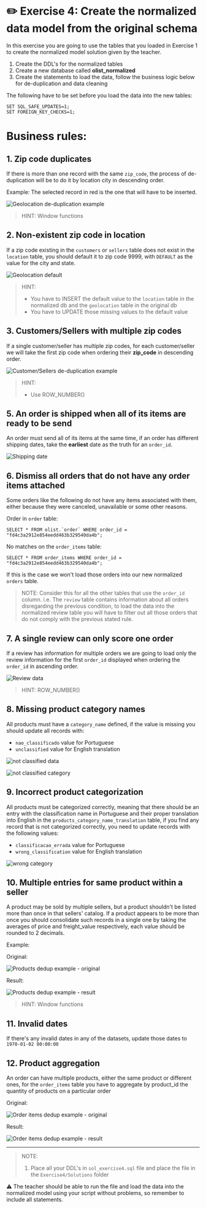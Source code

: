 # ✏️ Exercise 4: Create the normalized data model from the original schema
In this exercise you are going to use the tables that you loaded in Exercise 1 to create the normalized model 
solution given by the teacher. 

1. Create the DDL's for the normalized tables
2. Create a new database called **olist_normalized**
3. Create the statements to load the data, follow the business logic below for de-duplication and data cleaning

The following have to be set before you load the data into the new tables:
 
````
SET SQL_SAFE_UPDATES=1;
SET FOREIGN_KEY_CHECKS=1; 
````

# Business rules: 

## 1. Zip code duplicates
If there is more than one record with the same `zip_code`, the process of de-duplication will be to do it by
location city in descending order. 

Example: 
The selected record in red is the one that will have to be inserted. 

![Geolocation de-duplication example](../../documentation_images/geolocation_deduplication.png)

> HINT: Window functions 

## 2. Non-existent zip code in location 

If a zip code existing in the `customers` or `sellers` table does not exist in the `location` table, you should default it to zip code 9999, with `DEFAULT`
as the value for the city and state. 

![Geolocation default](../../documentation_images/geolocation_default.png)


> HINT: 
> - You have to INSERT the default value to the `location` table in the normalized db and the `geolocation` table in the original db 
> - You have to UPDATE those missing values to the default value 

## 3. Customers/Sellers with multiple zip codes
If a single customer/seller has multiple zip codes, for each customer/seller we will take the first zip code when ordering their **zip_code** in descending order.   

![Customer/Sellers de-duplication example](../../documentation_images/row_num_duplicate_customer_entries.png)

> HINT: 
> - Use ROW_NUMBER() 

## 5. An order is shipped when all of its items are ready to be send
An order must send all of its items at the same time, if an order has different shipping dates, take the **earliest** date 
as the truth for an `order_id`. 

![Shipping date](../../documentation_images/shipping_limit_date_order.png)

## 6. Dismiss all orders that do not have any order items attached 
Some orders like the following do not have any items associated with them, either because they were canceled, unavailable or some other reasons.

Order in `order` table: 

```
SELECT * FROM olist.`order` WHERE order_id = "fd4c3a2912e854eedd463b329540da4b";
```

No matches on the `order_items` table: 
```
SELECT * FROM order_items WHERE order_id = "fd4c3a2912e854eedd463b329540da4b";
```

If this is the case we won't load those orders  into our new normalized `orders` table. 

> NOTE: Consider this for all the other tables that use the `order_id` column. 
> i.e. The `review` table contains information about all orders disregarding the previous condition, to load the data into the
> normalized review table you will have to filter out all those orders that do not comply with the previous stated rule. 


## 7. A single review can only score one order
If a review has information for multiple orders we are going to load only 
the review information for the first `order_id` displayed when ordering the `order_id` in ascending order.

![Review data](../../documentation_images/review_order_id.png)

> HINT: ROW_NUMBER()


## 8. Missing product category names
All products must have a `category_name` defined, if the value is missing you should update all records with:
* `nao_classificado` value for Portuguese   
* `unclassified` value for English translation

![not classified data](../../documentation_images/nao_classificado.png)

![not classified category](../../documentation_images/nao_classificado_table.png)


## 9. Incorrect product categorization 
All products must be categorized correctly, meaning that there should be an entry with the classification name in Portuguese and their
proper translation into English in the `products_category_name_translation` table, if you find any record that is not categorized correctly, 
you need to update records with the following values: 
* `classificacao_errada` value for Portuguese
* `wrong_classification` value for English translation

![wrong category](../../documentation_images/classificacao_errada.png)


## 10. Multiple entries for same product within a seller 
A product may be sold by multiple sellers, but a product shouldn't be listed more than once in that sellers' catalog. If a product
appears to be more than once you should consolidate such records in a single one by taking the averages of price and freight_value respectively, 
each value should be rounded to 2 decimals.

Example: 

Original:

![Products dedup example - original](../../documentation_images/products_duplicates.png)

Result:

![Products dedup example - result](../../documentation_images/products_deduplication.png)

> HINT: Window functions 

## 11. Invalid dates
If there's any invalid dates in any of the datasets, update those dates to `1970-01-02 00:00:00`


## 12. Product aggregation
An order can have multiple products, either the same product or different ones, for the `order_items` table 
you have to aggregate by product_id the quantity of products on a particular order

Original:

![Order items dedup example - original](../../documentation_images/order_items_duplicates.png)

Result: 

![Order items dedup example - result](../../documentation_images/order_items_deduplication.png)


---

> NOTE: 
> 1. Place all your DDL's in `sol_exercise4.sql` file and place the file in the `Exercise4/Solutions` folder
> 

⚠️ The teacher should be able to run the file and load the data into the normalized model using your script without problems, so 
remember to include all statements. 